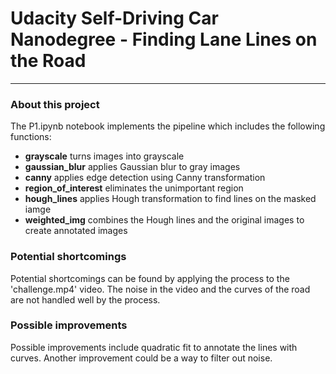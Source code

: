 # **Udacity Self-Driving Car Nanodegree - Finding Lane Lines on the Road** 
---

### About this project
The P1.ipynb notebook implements the pipeline which includes the following functions:
* **grayscale** turns images into grayscale
* **gaussian_blur** applies Gaussian blur to gray images
* **canny** applies edge detection using Canny transformation
* **region_of_interest** eliminates the unimportant region 
* **hough_lines** applies Hough transformation to find lines on the masked iamge
* **weighted_img** combines the Hough lines and the original images to create annotated images

### Potential shortcomings
Potential shortcomings can be found by applying the process to the 'challenge.mp4' video. The noise in the video and the curves of the road are not handled well by the process.

### Possible improvements 
Possible improvements include quadratic fit to annotate the lines with curves. Another improvement could be a way to filter out noise.
